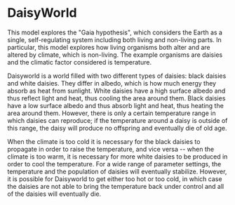 # DaisyWorld
This model explores the "Gaia hypothesis", which considers the Earth as a single, self-regulating system including both living and non-living parts. In particular, this model explores how living organisms both alter and are altered by climate, which is non-living. The example organisms are daisies and the climatic factor considered is temperature.

Daisyworld is a world filled with two different types of daisies: black daisies and white daisies. They differ in albedo, which is how much energy they absorb as heat from sunlight. White daisies have a high surface albedo and thus reflect light and heat, thus cooling the area around them. Black daisies have a low surface albedo and thus absorb light and heat, thus heating the area around them. However, there is only a certain temperature range in which daisies can reproduce; if the temperature around a daisy is outside of this range, the daisy will produce no offspring and eventually die of old age.

When the climate is too cold it is necessary for the black daisies to propagate in order to raise the temperature, and vice versa -- when the climate is too warm, it is necessary for more white daisies to be produced in order to cool the temperature. For a wide range of parameter settings, the temperature and the population of daisies will eventually stabilize. However, it is possible for Daisyworld to get either too hot or too cold, in which case the daisies are not able to bring the temperature back under control and all of the daisies will eventually die.
